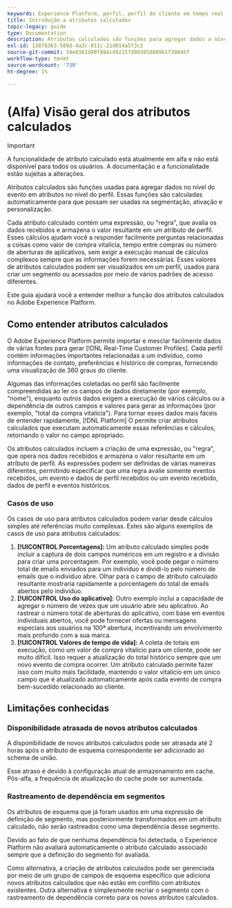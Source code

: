 ```yaml
---
keywords: Experience Platform, perfil, perfil do cliente em tempo real, solução de problemas, API
title: Introdução a atributos calculados
topic-legacy: guide
type: Documentation
description: Atributos calculados são funções para agregar dados a nível de evento em atributos a nível de perfil. Essas funções são calculadas automaticamente para que possam ser usadas na segmentação, ativação e personalização.
exl-id: 13878363-589d-4a3c-811c-21d014a5f3c2
source-git-commit: 34e0381d40f884cd92157d08385d889b1739845f
workflow-type: tm+mt
source-wordcount: '730'
ht-degree: 1%

---
```


# (Alfa) Visão geral dos atributos calculados

>[!IMPORTANT]
>
>A funcionalidade de atributo calculado está atualmente em alfa e não está disponível para todos os usuários. A documentação e a funcionalidade estão sujeitas a alterações.

Atributos calculados são funções usadas para agregar dados no nível do evento em atributos no nível do perfil. Essas funções são calculadas automaticamente para que possam ser usadas na segmentação, ativação e personalização.

Cada atributo calculado contém uma expressão, ou &quot;regra&quot;, que avalia os dados recebidos e armazena o valor resultante em um atributo de perfil. Esses cálculos ajudam você a responder facilmente perguntas relacionadas a coisas como valor de compra vitalícia, tempo entre compras ou número de aberturas de aplicativos, sem exigir a execução manual de cálculos complexos sempre que as informações forem necessárias. Esses valores de atributos calculados podem ser visualizados em um perfil, usados para criar um segmento ou acessados por meio de vários padrões de acesso diferentes.

Este guia ajudará você a entender melhor a função dos atributos calculados no Adobe Experience Platform.

## Como entender atributos calculados

O Adobe Experience Platform permite importar e mesclar facilmente dados de várias fontes para gerar [!DNL Real-Time Customer Profiles]. Cada perfil contém informações importantes relacionadas a um indivíduo, como informações de contato, preferências e histórico de compras, fornecendo uma visualização de 360 graus do cliente.

Algumas das informações coletadas no perfil são facilmente compreendidas ao ler os campos de dados diretamente (por exemplo, &quot;nome&quot;), enquanto outros dados exigem a execução de vários cálculos ou a dependência de outros campos e valores para gerar as informações (por exemplo, &quot;total da compra vitalícia&quot;). Para tornar esses dados mais fáceis de entender rapidamente, [!DNL Platform] O permite criar atributos calculados que executam automaticamente essas referências e cálculos, retornando o valor no campo apropriado.

Os atributos calculados incluem a criação de uma expressão, ou &quot;regra&quot;, que opera nos dados recebidos e armazena o valor resultante em um atributo de perfil. As expressões podem ser definidas de várias maneiras diferentes, permitindo especificar que uma regra avalie somente eventos recebidos, um evento e dados de perfil recebidos ou um evento recebido, dados de perfil e eventos históricos.

### Casos de uso

Os casos de uso para atributos calculados podem variar desde cálculos simples até referências muito complexas. Estes são alguns exemplos de casos de uso para atributos calculados:

1. **[!UICONTROL Porcentagens]:** Um atributo calculado simples pode incluir a captura de dois campos numéricos em um registro e a divisão para criar uma porcentagem. Por exemplo, você pode pegar o número total de emails enviados para um indivíduo e dividi-lo pelo número de emails que o indivíduo abre. Olhar para o campo de atributo calculado resultante mostraria rapidamente a porcentagem do total de emails abertos pelo indivíduo.
1. **[!UICONTROL Uso do aplicativo]:** Outro exemplo inclui a capacidade de agregar o número de vezes que um usuário abre seu aplicativo. Ao rastrear o número total de aberturas do aplicativo, com base em eventos individuais abertos, você pode fornecer ofertas ou mensagens especiais aos usuários na 100ª abertura, incentivando um envolvimento mais profundo com a sua marca.
1. **[!UICONTROL Valores de tempo de vida]:** A coleta de totais em execução, como um valor de compra vitalício para um cliente, pode ser muito difícil. Isso requer a atualização do total histórico sempre que um novo evento de compra ocorrer. Um atributo calculado permite fazer isso com muito mais facilidade, mantendo o valor vitalício em um único campo que é atualizado automaticamente após cada evento de compra bem-sucedido relacionado ao cliente.

## Limitações conhecidas

### Disponibilidade atrasada de novos atributos calculados

A disponibilidade de novos atributos calculados pode ser atrasada até 2 horas após o atributo de esquema correspondente ser adicionado ao schema de união.

Esse atraso é devido à configuração atual de armazenamento em cache. Pós-alfa, a frequência de atualização do cache pode ser aumentada.

### Rastreamento de dependência em segmentos

Os atributos de esquema que já foram usados em uma expressão de definição de segmento, mas posteriormente transformados em um atributo calculado, não serão rastreados como uma dependência desse segmento.

Devido ao fato de que nenhuma dependência foi detectada, o Experience Platform não avaliará automaticamente o atributo calculado associado sempre que a definição do segmento for avaliada.

Como alternativa, a criação de atributos calculados pode ser gerenciada por meio de um grupo de campos de esquema específico que adiciona novos atributos calculados que não estão em conflito com atributos existentes. Outra alternativa é simplesmente recriar o segmento com o rastreamento de dependência correto para os novos atributos calculados.
